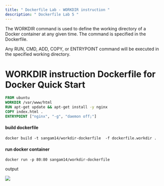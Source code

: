 ```yaml
---
title: " Dockerfile Lab - WORKDIR instruction "
description: " Dockerfile Lab 5 "
---
```


The WORKDIR command is used to define the working directory of a Docker container at any given time. The command is specified in the Dockerfile.

Any RUN, CMD, ADD, COPY, or ENTRYPOINT command will be executed in the specified working directory.

# WORKDIR instruction Dockerfile for Docker Quick Start

```Dockerfile
FROM ubuntu
WORKDIR /var/www/html
RUN apt-get update && apt-get install -y nginx
COPY index.html .
ENTRYPOINT ["nginx", "-g", "daemon off;"]
```
#### build dockerfile 

```
docker build -t sangam14/workdir-dockerfile  -f dockerfile.workdir .

```
#### run docker container 
```
docker run -p 80:80 sangam14/workdir-dockerfile 

```
output 

![](./images/ngnix.png)
